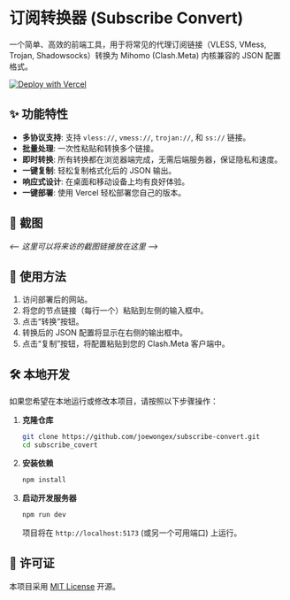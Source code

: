 # 订阅转换器 (Subscribe Convert)

一个简单、高效的前端工具，用于将常见的代理订阅链接（VLESS, VMess, Trojan, Shadowsocks）转换为 Mihomo (Clash.Meta) 内核兼容的 JSON 配置格式。

[![Deploy with Vercel](https://vercel.com/button)](https://vercel.com/new/clone?repository-url=https%3A%2F%2Fgithub.com%2Fjoewongex%2Fsubscribe-convert)

## ✨ 功能特性

- **多协议支持**: 支持 `vless://`, `vmess://`, `trojan://`, 和 `ss://` 链接。
- **批量处理**: 一次性粘贴和转换多个链接。
- **即时转换**: 所有转换都在浏览器端完成，无需后端服务器，保证隐私和速度。
- **一键复制**: 轻松复制格式化后的 JSON 输出。
- **响应式设计**: 在桌面和移动设备上均有良好体验。
- **一键部署**: 使用 Vercel 轻松部署您自己的版本。

## 📸 截图

*<-- 这里可以将来访的截图链接放在这里 -->*

## 🚀 使用方法

1.  访问部署后的网站。
2.  将您的节点链接（每行一个）粘贴到左侧的输入框中。
3.  点击“转换”按钮。
4.  转换后的 JSON 配置将显示在右侧的输出框中。
5.  点击“复制”按钮，将配置粘贴到您的 Clash.Meta 客户端中。

## 🛠️ 本地开发

如果您希望在本地运行或修改本项目，请按照以下步骤操作：

1.  **克隆仓库**
    ```bash
    git clone https://github.com/joewongex/subscribe-convert.git
    cd subscribe_covert
    ```

2.  **安装依赖**
    ```bash
    npm install
    ```

3.  **启动开发服务器**
    ```bash
    npm run dev
    ```
    项目将在 `http://localhost:5173` (或另一个可用端口) 上运行。

## 📝 许可证

本项目采用 [MIT License](LICENSE) 开源。
